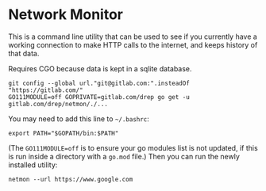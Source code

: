 # Network Monitor

This is a command line utility that can be used to see if you currently have a 
working connection to make HTTP calls to the internet, and keeps history of that
data.

Requires CGO because data is kept in a sqlite database.

```shell
git config --global url."git@gitlab.com:".insteadOf "https://gitlab.com/"
GO111MODULE=off GOPRIVATE=gitlab.com/drep go get -u gitlab.com/drep/netmon/./...
```

You may need to add this line to `~/.bashrc`:
```
export PATH="$GOPATH/bin:$PATH"
```

(The `GO111MODULE=off` is to ensure your go modules list is not updated, if this is run inside a directory with a `go.mod` file.)
Then you can run the newly installed utility:
```shell
netmon --url https://www.google.com
```

